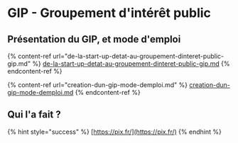 # GIP - Groupement d'intérêt public

## Présentation du GIP, et mode d'emploi

{% content-ref url="de-la-start-up-detat-au-groupement-dinteret-public-gip.md" %}
[de-la-start-up-detat-au-groupement-dinteret-public-gip.md](de-la-start-up-detat-au-groupement-dinteret-public-gip.md)
{% endcontent-ref %}

{% content-ref url="creation-dun-gip-mode-demploi.md" %}
[creation-dun-gip-mode-demploi.md](creation-dun-gip-mode-demploi.md)
{% endcontent-ref %}

## Qui l'a fait ?

{% hint style="success" %}
[https://pix.fr/](https://pix.fr/)
{% endhint %}
